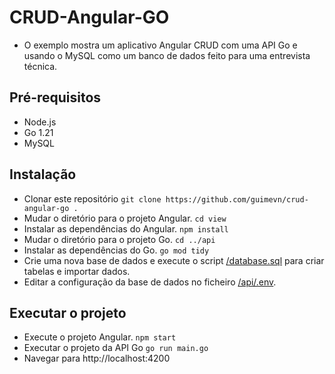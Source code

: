 # CRUD-Angular-GO
- O exemplo mostra um aplicativo Angular CRUD com uma API Go e usando o MySQL como um banco de dados feito para uma entrevista técnica.

## Pré-requisitos
- Node.js
- Go 1.21
- MySQL

## Instalação
- Clonar este repositório `git clone https://github.com/guimevn/crud-angular-go .`
- Mudar o diretório para o projeto Angular. `cd view`
- Instalar as dependências do Angular. `npm install`
- Mudar o diretório para o projeto Go. `cd ../api`
- Instalar as dependências do Go. `go mod tidy`
- Crie uma nova base de dados e execute o script [/database.sql](/database.sql) para criar tabelas e importar dados.
- Editar a configuração da base de dados no ficheiro [/api/.env](/api/.env).

## Executar o projeto
- Execute o projeto Angular. `npm start`
- Executar o projeto da API Go `go run main.go`
- Navegar para http://localhost:4200